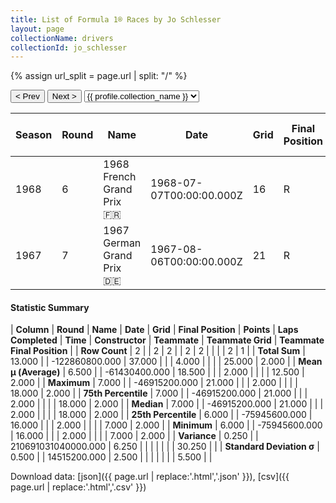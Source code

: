 ```yaml
---
title: List of Formula 1® Races by Jo Schlesser
layout: page
collectionName: drivers
collectionId: jo_schlesser
---
```


{% assign url_split = page.url | split: "/" %}
<div id="collection-navigation">
<button onclick="selector.options[selector.selectedIndex-1].value && (window.location = selector.options[selector.selectedIndex-1].value);">&lt; Prev</button>
<button onclick="selector.options[selector.selectedIndex+1].value && (window.location = selector.options[selector.selectedIndex+1].value);">Next &gt;</button>
<select id="selector" onchange="this.options[this.selectedIndex].value && (window.location = this.options[this.selectedIndex].value);">
  {% for collectionId in site.data[page.collectionName].refs %}
    {% if collectionId == page.collectionId %}
      {% assign selected = "selected" %}
    {% else %}
      {% assign selected = "" %}
    {% endif %}
    {% assign profile = site.data[page.collectionName][collectionId].profile %}
    <option value="/f1/{{ page.collectionName }}/{{ collectionId }}/{{ url_split[4] }}" {{ selected }}>{{ profile.collection_name }}</option>
  {% endfor %}
</select>
</div>

| Season | Round | Name | Date | Grid | Final Position | Points | Laps Completed | Time | Constructor | Teammate | Teammate Grid | Teammate Final Position |
|--|--|--|--|--|--|--|--|--|--|--|--|--|
| 1968 | 6 | 1968 French Grand Prix 🇫🇷 | 1968-07-07T00:00:00.000Z | 16 | R | 0.0 | 2 |   | Honda 🇯🇵 | [John Surtees 🇬🇧](/f1/drivers/surtees) | 7 | 2 |
| 1967 | 7 | 1967 German Grand Prix 🇩🇪 | 1967-08-06T00:00:00.000Z | 21 | R | 0.0 | 2 |   | Matra 🇫🇷 | [Jacky Ickx 🇧🇪](/f1/drivers/ickx) | 18 | R |

#### Statistic Summary

| **Column** | **Round** | **Name** | **Date** | **Grid** | **Final Position** | **Points** | **Laps Completed** | **Time** | **Constructor** | **Teammate** | **Teammate Grid** | **Teammate Final Position** |
| **Row Count** | 2 |  | 2 | 2 |  | 2 | 2 |  |  |  | 2 | 1 |
| **Total Sum** | 13.000 |  | -122860800.000 | 37.000 |  |  | 4.000 |  |  |  | 25.000 | 2.000 |
| **Mean μ (Average)** | 6.500 |  | -61430400.000 | 18.500 |  |  | 2.000 |  |  |  | 12.500 | 2.000 |
| **Maximum** | 7.000 |  | -46915200.000 | 21.000 |  |  | 2.000 |  |  |  | 18.000 | 2.000 |
| **75th Percentile** | 7.000 |  | -46915200.000 | 21.000 |  |  | 2.000 |  |  |  | 18.000 | 2.000 |
| **Median** | 7.000 |  | -46915200.000 | 21.000 |  |  | 2.000 |  |  |  | 18.000 | 2.000 |
| **25th Percentile** | 6.000 |  | -75945600.000 | 16.000 |  |  | 2.000 |  |  |  | 7.000 | 2.000 |
| **Minimum** | 6.000 |  | -75945600.000 | 16.000 |  |  | 2.000 |  |  |  | 7.000 | 2.000 |
| **Variance** | 0.250 |  | 210691031040000.000 | 6.250 |  |  |  |  |  |  | 30.250 |  |
| **Standard Deviation σ** | 0.500 |  | 14515200.000 | 2.500 |  |  |  |  |  |  | 5.500 |  |

Download data: [json]({{ page.url | replace:'.html','.json' }}), [csv]({{ page.url | replace:'.html','.csv' }})
